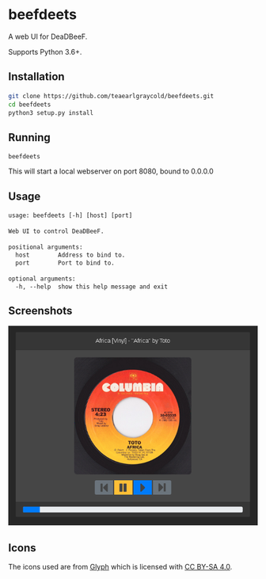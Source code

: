 beefdeets
====

A web UI for DeaDBeeF.

Supports Python 3.6+.

## Installation

```bash
git clone https://github.com/teaearlgraycold/beefdeets.git
cd beefdeets
python3 setup.py install
```

## Running

```
beefdeets
```

This will start a local webserver on port 8080, bound to 0.0.0.0


## Usage
```
usage: beefdeets [-h] [host] [port]

Web UI to control DeaDBeeF.

positional arguments:
  host        Address to bind to.
  port        Port to bind to.

optional arguments:
  -h, --help  show this help message and exit
```

## Screenshots

![Screenshot](example/beefdeets.png?raw=true)

## Icons

The icons used are from [Glyph](http://glyph.smarticons.co) which is licensed
with [CC BY-SA 4.0](https://creativecommons.org/licenses/by-sa/4.0/).
